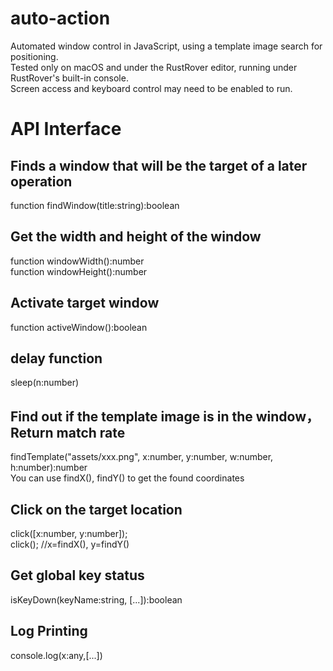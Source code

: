 # auto-action
Automated window control in JavaScript, using a template image search for positioning.  
Tested only on macOS and under the RustRover editor, running under RustRover's built-in console.  
Screen access and keyboard control may need to be enabled to run.

# API Interface

## Finds a window that will be the target of a later operation
function findWindow(title:string):boolean

## Get the width and height of the window
function windowWidth():number  
function windowHeight():number  

## Activate target window
function activeWindow():boolean

## delay function
sleep(n:number)

## Find out if the template image is in the window，Return match rate
findTemplate("assets/xxx.png", x:number, y:number, w:number, h:number):number  
You can use findX(), findY() to get the found coordinates  

## Click on the target location
click([x:number, y:number]);   
click(); //x=findX(), y=findY()

## Get global key status
isKeyDown(keyName:string, [...]):boolean

## Log Printing
console.log(x:any,[...])
